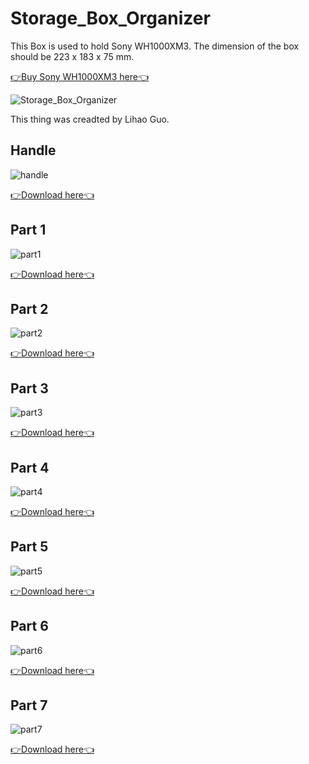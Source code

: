 # Storage_Box_Organizer

This Box is used to hold Sony WH1000XM3. The dimension of the box should be 223 x 183 x 75 mm. 

[👉Buy Sony WH1000XM3 here👈](https://www.amazon.com/Sony-Noise-Cancelling-Headphones-WH1000XM3/dp/B07G4MNFS1?th=1)

![Storage_Box_Organizer](Storage_box_organizer.jpeg)

This thing was creadted by Lihao Guo.

## Handle

![handle](handle.png)

<a href="3dprint/Storage_box_organizer/handle.STL" >👉Download here👈</a>

## Part 1

![part1](L1.png)

<a href="3dprint/Storage_box_organizer/L1.STL" >👉Download here👈</a>

## Part 2

![part2](L2.png)

<a href="3dprint/Storage_box_organizer/L2.STL" >👉Download here👈</a>

## Part 3

![part3](L3.png)

<a href="3dprint/Storage_box_organizer/L3.STL" >👉Download here👈</a>

## Part 4

![part4](L5.png)

<a href="3dprint/Storage_box_organizer/L4.STL" >👉Download here👈</a>

## Part 5

![part5](L5.png)

<a href="3dprint/Storage_box_organizer/L5.STL" >👉Download here👈</a>

## Part 6

![part6](L6.png)

<a href="3dprint/Storage_box_organizer/L6.STL" >👉Download here👈</a>

## Part 7

![part7](L7.png)

<a href="3dprint/Storage_box_organizer/L7.STL" >👉Download here👈</a>

